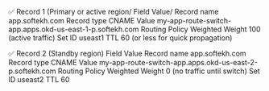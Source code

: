✅ Record 1 (Primary or active region/
Field	Value/
Record name	app.softekh.com
Record type	CNAME
Value	my-app-route-switch-app.apps.okd-us-east-1-p.softekh.com
Routing Policy	Weighted
Weight	100 (active traffic)
Set ID	useast1
TTL	60 (or less for quick propagation)

✅ Record 2 (Standby region)
Field	Value
Record name	app.softekh.com
Record type	CNAME
Value	my-app-route-switch-app.apps.okd-us-east-2-p.softekh.com
Routing Policy	Weighted
Weight	0 (no traffic until switch)
Set ID	useast2
TTL	60
